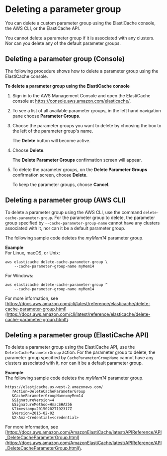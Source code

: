 # Deleting a parameter group<a name="ParameterGroups.Deleting"></a>

You can delete a custom parameter group using the ElastiCache console, the AWS CLI, or the ElastiCache API\.

You cannot delete a parameter group if it is associated with any clusters\. Nor can you delete any of the default parameter groups\.

## Deleting a parameter group \(Console\)<a name="ParameterGroups.Deleting.CON"></a>

The following procedure shows how to delete a parameter group using the ElastiCache console\.

**To delete a parameter group using the ElastiCache console**

1. Sign in to the AWS Management Console and open the ElastiCache console at [ https://console\.aws\.amazon\.com/elasticache/](https://console.aws.amazon.com/elasticache/)\.

1. To see a list of all available parameter groups, in the left hand navigation pane choose **Parameter Groups**\.

1. Choose the parameter groups you want to delete by choosing the box to the left of the parameter group's name\.

   The **Delete** button will become active\.

1. Choose **Delete**\.

   The **Delete Parameter Groups** confirmation screen will appear\.

1. To delete the parameter groups, on the **Delete Parameter Groups** confirmation screen, choose **Delete**\.

   To keep the parameter groups, choose **Cancel**\.

## Deleting a parameter group \(AWS CLI\)<a name="ParameterGroups.Deleting.CLI"></a>

To delete a parameter group using the AWS CLI, use the command `delete-cache-parameter-group`\. For the parameter group to delete, the parameter group specified by `--cache-parameter-group-name` cannot have any clusters associated with it, nor can it be a default parameter group\.

The following sample code deletes the *myMem14* parameter group\.

**Example**  
For Linux, macOS, or Unix:  

```
aws elasticache delete-cache-parameter-group \
    --cache-parameter-group-name myMem14
```
For Windows:  

```
aws elasticache delete-cache-parameter-group ^
    --cache-parameter-group-name myMem14
```

For more information, see [https://docs.aws.amazon.com/cli/latest/reference/elasticache/delete-cache-parameter-group.html](https://docs.aws.amazon.com/cli/latest/reference/elasticache/delete-cache-parameter-group.html)\.

## Deleting a parameter group \(ElastiCache API\)<a name="ParameterGroups.Deleting.API"></a>

To delete a parameter group using the ElastiCache API, use the `DeleteCacheParameterGroup` action\. For the parameter group to delete, the parameter group specified by `CacheParameterGroupName` cannot have any clusters associated with it, nor can it be a default parameter group\.

**Example**  
The following sample code deletes the *myMem14* parameter group\.  

```
https://elasticache.us-west-2.amazonaws.com/
   ?Action=DeleteCacheParameterGroup
   &CacheParameterGroupName=myMem14
   &SignatureVersion=4
   &SignatureMethod=HmacSHA256
   &Timestamp=20150202T192317Z
   &Version=2015-02-02
   &X-Amz-Credential=<credential>
```

For more information, see [https://docs.aws.amazon.com/AmazonElastiCache/latest/APIReference/API_DeleteCacheParameterGroup.html](https://docs.aws.amazon.com/AmazonElastiCache/latest/APIReference/API_DeleteCacheParameterGroup.html)\.